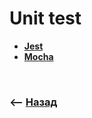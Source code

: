 # Unit test

* **<a href="./pages/jest/readme.md">Jest</a>**
* **<a href="./pages/mocha/readme.md">Mocha</a>**

<br>

### ⟵ **<a href="../../readme.md">Назад</a>**